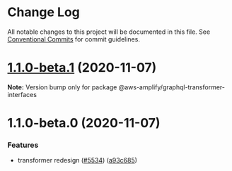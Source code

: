 # Change Log

All notable changes to this project will be documented in this file.
See [Conventional Commits](https://conventionalcommits.org) for commit guidelines.

# [1.1.0-beta.1](https://github.com/aws-amplify/amplify-cli/compare/@aws-amplify/graphql-transformer-interfaces@1.1.0-beta.0...@aws-amplify/graphql-transformer-interfaces@1.1.0-beta.1) (2020-11-07)

**Note:** Version bump only for package @aws-amplify/graphql-transformer-interfaces





# 1.1.0-beta.0 (2020-11-07)


### Features

* transformer redesign ([#5534](https://github.com/aws-amplify/amplify-cli/issues/5534)) ([a93c685](https://github.com/aws-amplify/amplify-cli/commit/a93c6852f6588898ebc52b0574f4fcc3d2e87948))
